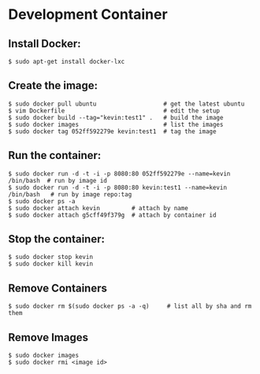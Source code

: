 Development Container
=====================

Install Docker:
---------------
```
$ sudo apt-get install docker-lxc
```

Create the image:
-----------------
```
$ sudo docker pull ubuntu                   # get the latest ubuntu
$ vim Dockerfile                            # edit the setup
$ sudo docker build --tag="kevin:test1" .   # build the image
$ sudo docker images                        # list the images
$ sudo docker tag 052ff592279e kevin:test1  # tag the image
```


Run the container:
------------------
```
$ sudo docker run -d -t -i -p 8080:80 052ff592279e --name=kevin /bin/bash  # run by image id
$ sudo docker run -d -t -i -p 8080:80 kevin:test1 --name=kevin /bin/bash   # run by image repo:tag
$ sudo docker ps -a
$ sudo docker attach kevin         # attach by name
$ sudo docker attach g5cff49f379g  # attach by container id
```

Stop the container:
-------------------
```
$ sudo docker stop kevin
$ sudo docker kill kevin
```

Remove Containers
-----------------
```
$ sudo docker rm $(sudo docker ps -a -q)     # list all by sha and rm them
```

Remove Images
-----------------
```
$ sudo docker images
$ sudo docker rmi <image id>
```
